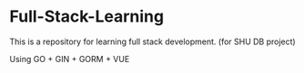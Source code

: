 # Full-Stack-Learning

This is a repository for learning full stack development. (for SHU DB project)

Using GO + GIN + GORM + VUE